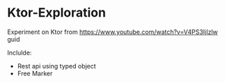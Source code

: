 # Ktor-Exploration

Experiment on Ktor from https://www.youtube.com/watch?v=V4PS3IjIzlw guid

Inclulde:
- Rest api using typed object
- Free Marker
